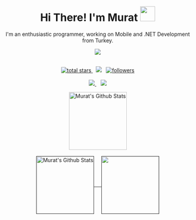 
<h1 align="center">  Hi There!  I'm Murat <img src="Hi.gif" width="40px" />  </h1> 

<p align='center'>
  I'm an enthusiastic programmer, working on Mobile and .NET Development from Turkey.
</p>

<div align='center'>
<img src='https://readme-typing-svg.herokuapp.com?font=ubuntu&color=54BAD7&center=true&lines=Full+Stack+Developer;Mobile+Developer;Open+Source+Contributor;Code+For+Everyone'/>
</div>

</br>
<p align='center'>
    <a href='https://github.com/muratozturk5?tab=repositories&sort=stargazers'>
        <img alt='total stars' title='Total stars on GitHub' src='https://custom-icon-badges.herokuapp.com/badge/dynamic/json?logo=star&color=55960c&labelColor=488207&label=Stars&style=for-the-badge&query=%24.stars&url=https://api.github-star-counter.workers.dev/user/muratozturk5'/>
    </a> 
    <img src='https://komarev.com/ghpvc/?username=muratozturk5&style=for-the-badge&style=for-the-badge&color=16a085'>  
    <a href='https://github.com/muratozturk5?tab=followers'>
        <img alt='followers' title='Follow Me on GitHub' src='https://custom-icon-badges.herokuapp.com/github/followers/muratozturk5?color=236ad3&labelColor=1155ba&style=for-the-badge&logo=person-add&label=Follow&logoColor=white'/>
    </a>
     <br>
     <br>
    <a href='https://www.linkedin.com/in/murat-%C3%B6zt%C3%BCrk-7a9306217/' target='_blank'>
        <img src='https://img.shields.io/badge/linkedin%20-%230077B5.svg?&style=for-the-badge&logo=linkedin&logoColor=white'/>
    </a>  
   <a href='https://www.instagram.com/muratb.ozturk/' target='_blank'>
           <img src="https://img.shields.io/badge/instagram-%23E4405F.svg?&style=for-the-badge&logo=instagram&logoColor=white" />        
    </a>
</p>



<p align="center">

<img height="155em" alt="Murat's Github Stats" align="center" src="https://streak-stats.demolab.com?user=muratozturk5&theme=react&mode=weekly&background=0D1117" />
</br>
</br>
<a href="">
<img height="155em" alt="Murat's Github Stats" align="center" src="https://github-readme-stats.vercel.app/api?username=muratozturk5&show_icons=true&count_private=true&theme=react&bg_color=0D1117" />    
<img height="155em" align="center" src="https://github-readme-stats.vercel.app/api/top-langs/?username=muratozturk5&langs_count=8&count_private=true&layout=compact&theme=react&bg_color=0D1117&&hide=html,css,javascript" />
</a>
</p>


